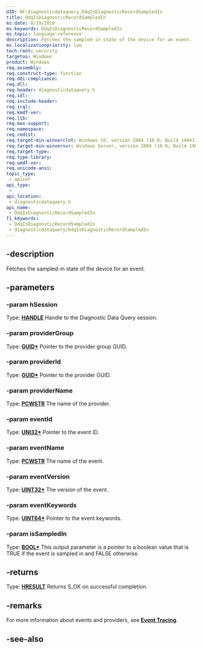 ```yaml
---
UID: NF:diagnosticdataquery.DdqIsDiagnosticRecordSampledIn
title: DdqIsDiagnosticRecordSampledIn
ms.date: 8/19/2019
ms.keywords: DdqIsDiagnosticRecordSampledIn
ms.topic: language-reference
description: Fetches the sampled-in state of the device for an event.
ms.localizationpriority: low
tech.root: security
targetos: Windows
product: Windows
req.assembly: 
req.construct-type: function
req.ddi-compliance: 
req.dll: 
req.header: diagnosticdataquery.h
req.idl: 
req.include-header: 
req.irql: 
req.kmdf-ver: 
req.lib: 
req.max-support: 
req.namespace: 
req.redist: 
req.target-min-winverclnt: Windows 10, version 2004 (10.0; Build 19041)
req.target-min-winversvr: Windows Server, version 2004 (10.0; Build 19041)
req.target-type: 
req.type-library: 
req.umdf-ver: 
req.unicode-ansi: 
topic_type:
 - apiref
api_type:
 - 
api_location:
 - diagnosticdataquery.h
api_name:
 - DdqIsDiagnosticRecordSampledIn
f1_keywords:
 - DdqIsDiagnosticRecordSampledIn
 - diagnosticdataquery/DdqIsDiagnosticRecordSampledIn
---
```


## -description

Fetches the sampled-in state of the device for an event.

## -parameters

### -param hSession

Type: **[HANDLE](/windows/desktop/winprog/windows-data-types)**
Handle to the Diagnostic Data Query session.

### -param providerGroup

Type: **[GUID\*](/windows/win32/api/guiddef/ns-guiddef-guid)**
Pointer to the provider group GUID.

### -param providerId

Type: **[GUID\*](/windows/win32/api/guiddef/ns-guiddef-guid)**
Pointer to the provider GUID.

### -param providerName

Type: **[PCWSTR](/windows/win32/winprog/windows-data-types)**
The name of the provider.

### -param eventId

Type: **[UNI32\*](/windows/win32/winprog/windows-data-types)**
Pointer to the event ID.

### -param eventName

Type: **[PCWSTR](/windows/win32/winprog/windows-data-types)**
The name of the event.

### -param eventVersion

Type: **[UINT32\*](/windows/win32/winprog/windows-data-types)**
The version of the event.

### -param eventKeywords

Type: **[UINT64\*](/windows/win32/winprog/windows-data-types)**
Pointer to the event keywords.

### -param isSampledIn

Type: **[BOOL\*](/windows/win32/winprog/windows-data-types)**
This output parameter is a pointer to a boolean value that is TRUE if the event is sampled in and FALSE otherwise.

## -returns

Type: **[HRESULT](/windows/desktop/com/structure-of-com-error-codes)**
Returns S_OK on successful completion.

## -remarks

For more information about events and providers, see [**Event Tracing**](/windows/win32/etw/event-tracing-portal).

## -see-also

